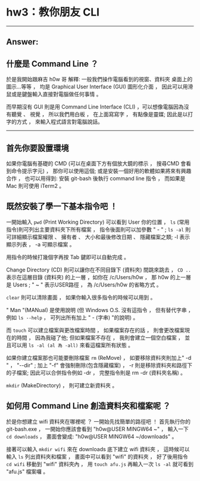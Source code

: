 # hw3：教你朋友 CLI

--------------------------------------------------------------------------------------------------------------------------------

## Answer:

## 什麼是 Command Line ？

於是我開始跟麻吉 h0w 哥 解釋: 一般我們操作電腦看到的視窗、資料夾 桌面上的圖示...等等 ， 均是 Graphical User Interface (GUI) 圖形化介面 ， 因此可以用滑鼠或是鍵盤輸入直接對電腦做任何事情 。

而早期沒有 GUI 則是用 Command Line Interface (CLI) ，可以想像電腦因為沒有聽覺 、 視覺 ， 所以我們用白板 ， 在上面寫寫字 ， 有點像是靈媒; 因此是以打字的方式 ， 來輸入程式語言對電腦說話。

--------------------------------------------------------------------------------------------------------------------------------

## 首先你要設置環境

如果你電腦有基礎的 CMD (可以在桌面下方有個放大鏡的標示 ， 搜尋CMD 會看到命令提示字元) ， 那你可以使用這個; 或是安裝一個好用的軟體如果將來有興趣合作 ， 也可以用得到: 安裝 git-bash 後執行 command line 指令 ， 而如果是 Mac 則可使用 iTerm2 。

## 既然安裝了學一下基本指令吧 ！

一開始輸入 `pwd` (Print Working Directory) 可以看到 User 你的位置 ， `ls` (常用指令)則可列出主要資料夾下所有檔案 ， 指令後面則可以加參數 " - " ; `ls -al` 則可詳細顯示檔案權限 、 擁有者 、 大小和最後修改日期 、 隱藏檔案之類; -l 表示顯示列表 ， -a 可顯示檔案 。

 用指令的時候打幾個字再按 Tab 鍵即可以自動完成 。

Change Directory (CD) 則可以讓你在不同目錄下 (資料夾) 間跳來跳去 ， `CD .. ` 表示在這層目錄 (資料夾) 的上一層 ，如你在 /c/Users/h0w ， 那 h0w 的上一層是 Users ; " ~ " 表示USER路徑 ， 為 /c/Users/h0w 的省略方式 。

 `clear` 則可以清除畫面 ， 如果你輸入很多指令的時候可以用到 。
 
 " Man "(MANual) 是使用說明 (但 Windows O.S. 沒有這指令 ， 但有替代字串 ， 例如 `ls --help` ， 可列出所有加上 " - (字串) "的說明) 。 
 
 而 `touch` 可以建立檔案與更改檔案時間 ， 如果檔案存在的話 ， 則會更改檔案現在的時間 ， 因為我碰了他; 但如果檔案不存在 ， 我則會建立一個空白檔案 ， 並且可以用 `ls -al (al 為 -all)` 來看這檔案所有狀態 。
 
 如果你建立檔案那也可能要刪除檔案 `rm` (ReMove) ， 如要移除資料夾則加上" -d " ， "--dir" ; 加上 "-f" 會強制刪除(包含隱藏檔案) ， -r 則是移除資料夾和路徑下的子檔案; 因此可以合併指令例如 -dr ， 完整指令則是 rm -dr (資料夾名稱) 。
 
  `mkdir` (MakeDirectory) ， 則可建立新資料夾 。
 
## 如何用 Command Line 創造資料夾和檔案呢 ？

於是你想建立 wifi 資料夾在哪裡呢 ？ 一開始先找簡單的路徑吧 ！
首先執行你的 git-bash.exe ， 一開始你應該會看到 "h0w@USER MINGW64 ~" ， 輸入一下 `cd downloads` ， 畫面會變成:
"h0w@USER MINGW64 ~/downloads" 。

接著可以輸入 `mkdir wifi` 來在 downloads 底下建立 wifi 資料夾 ， 這時候可以輸入 `ls` 列出資料夾和檔案 ， 畫面中可以看到 "wifi" 的資料夾 ， 好了後用指令 `cd wifi` 移動到 "wifi" 資料夾內 ， 用 `touch afu.js` 再輸入一次 `ls -al` 就可看到 "afu.js" 檔案囉 。
